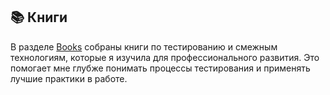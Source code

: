 ## 📚 Книги

В разделе [Books](./Books/) собраны книги по тестированию и смежным технологиям, которые я изучила для профессионального развития. Это помогает мне глубже понимать процессы тестирования и применять лучшие практики в работе.
